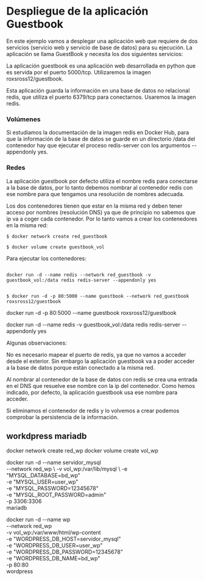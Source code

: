 # Despliegue de la aplicación Guestbook

En este ejemplo vamos a desplegar una aplicación web que requiere de dos servicios (servicio web y servicio de base de datos) para su ejecución. La aplicación se llama GuestBook y necesita los dos siguientes servicios:

La aplicación guestbook es una aplicación web desarrollada en python que es servida por el puerto 5000/tcp. Utilizaremos la imagen roxsross12/guestbook.

Esta aplicación guarda la información en una base de datos no relacional redis, que utiliza el puerto 6379/tcp para conectarnos. Usaremos la imagen redis.

### Volúmenes

Si estudiamos la documentación de la imagen redis en Docker Hub, para que la información de la base de datos se guarde en un directorio /data del contenedor hay que ejecutar el proceso redis-server con los argumentos --appendonly yes.

### Redes

La aplicación guestbook por defecto utiliza el nombre redis para conectarse a la base de datos, por lo tanto debemos nombrar al contenedor redis con ese nombre para que tengamos una resolución de nombres adecuada.

Los dos contenedores tienen que estar en la misma red y deben tener acceso por nombres (resolución DNS) ya que de principio no sabemos que ip va a coger cada contenedor. Por lo tanto vamos a crear los contenedores en la misma red:

`$ docker network create red_guestbook`

`$ docker volume create guestbook_vol`   

Para ejecutar los contenedores:

```

docker run -d --name redis --network red_guestbook -v guestbook_vol:/data redis redis-server --appendonly yes


$ docker run -d -p 80:5000 --name guestbook --network red_guestbook roxsross12/guestbook

```

docker run -d -p 80:5000 --name guestbook roxsross12/guestbook

docker run -d --name redis -v guestbook_vol:/data redis redis-server --appendonly yes


Algunas observaciones:

No es necesario mapear el puerto de redis, ya que no vamos a acceder desde el exterior. Sin embargo la aplicación guestbook va a poder acceder a la base de datos porque están conectado a la misma red.

Al nombrar al contenedor de la base de datos con redis se crea una entrada en el DNS que resuelve ese nombre con la ip del contenedor. Como hemos indicado, por defecto, la aplicación guestbook usa ese nombre para acceder.

Si eliminamos el contenedor de redis y lo volvemos a crear podemos comprobar la persistencia de la información.




## workdpress mariadb

docker network create red_wp
docker volume create vol_wp

docker run -d --name servidor_mysql \
              --network red_wp \ 
              -v vol_wp:/var/lib/mysql \ 
              -e "MYSQL_DATABASE=bd_wp" \
              -e "MYSQL_USER=user_wp" \
              -e "MYSQL_PASSWORD=12345678" \
              -e "MYSQL_ROOT_PASSWORD=admin" \
              -p 3306:3306 \
              mariadb

docker run -d --name wp \
              --network red_wp \
              -v vol_wp:/var/www/html/wp-content \
              -e "WORDPRESS_DB_HOST=servidor_mysql" \
              -e "WORDPRESS_DB_USER=user_wp" \
              -e "WORDPRESS_DB_PASSWORD=12345678" \
              -e "WORDPRESS_DB_NAME=bd_wp" \
              -p 80:80 \
              wordpress
  


